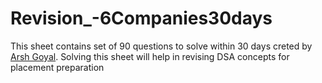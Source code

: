 # Revision_-6Companies30days
This sheet contains set of 90 questions to solve within 30 days creted by [Arsh Goyal](https://www.linkedin.com/in/arshgoyal/).
Solving this sheet will help in revising DSA concepts for placement preparation

